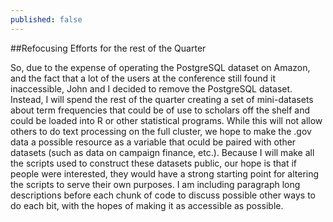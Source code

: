 ```yaml
---
published: false
---
```


##Refocusing Efforts for the rest of the Quarter 

So, due to the expense of operating the PostgreSQL dataset on Amazon, and the fact that a lot of the users at the conference still found it inaccessible, John and I decided to remove the PostgreSQL dataset.  Instead, I will spend the rest of the quarter creating a set of mini-datasets about term frequencies that could be of use to scholars off the shelf and could be loaded into R or other statistical programs. While this will not allow others to do text processing on the full cluster, we hope to make the .gov data a possible resource as a variable that oculd be paired with other datasets (such as data on campaign finance, etc.). Because I will make all the scripts used to construct these datasets public, our hope is that if people were interested, they would have a strong starting point for altering the scripts to serve their own purposes. I am including paragraph long descriptions before each chunk of code to discuss possible other ways to do each bit, with the hopes of making it as accessible as possible. 

